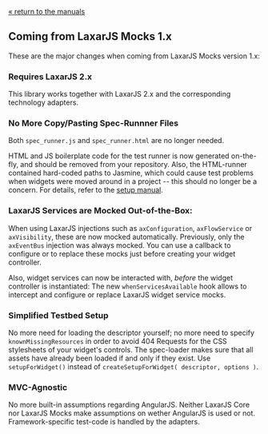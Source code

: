 [« return to the manuals](index.md)


## Coming from LaxarJS Mocks 1.x

These are the major changes when coming from LaxarJS Mocks version 1.x:


### Requires LaxarJS 2.x

This library works together with LaxarJS 2.x and the corresponding technology adapters.


### No More Copy/Pasting Spec-Runnner Files

Both `spec_runner.js` and `spec_runner.html` are no longer needed.

HTML and JS boilerplate code for the test runner is now generated on-the-fly, and should be removed from your repository.
Also, the HTML-runner contained hard-coded paths to Jasmine, which could cause test problems when widgets were moved around in a project -- this should no longer be a concern.
For details, refer to the [setup manual](setup.md).


### LaxarJS Services are Mocked Out-of-the-Box:

When using LaxarJS injections such as `axConfiguration`, `axFlowService` or `axVisibility`, these are now mocked automatically.
Previously, only the `axEventBus` injection was always mocked.
You can use a callback to configure or to replace these mocks just before creating your widget controller.

Also, widget services can now be interacted with, *before* the widget controller is instantiated:
The new `whenServicesAvailable` hook allows to intercept and configure or replace LaxarJS widget service mocks.


### Simplified Testbed Setup

No more need for loading the descriptor yourself; no more need to specify `knownMissingResources` in order to avoid 404 Requests for the CSS stylesheets of your widget's controls.
The spec-loader makes sure that all assets have already been loaded if and only if they exist.
Use `setupForWidget()` instead of `createSetupForWidget( descriptor, options )`.


### MVC-Agnostic

No more built-in assumptions regarding AngularJS.
Neither LaxarJS Core nor LaxarJS Mocks make assumptions on wether AngularJS is used or not. Framework-specific test-code is handled by the adapters.
